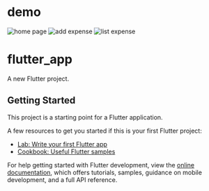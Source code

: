 # demo
![home page](https://github.com/user-attachments/assets/aaa9fb45-ceea-4cd6-9d50-96673ee0c7e7)
![add expense](https://github.com/user-attachments/assets/6a36e48e-83c5-457c-a5a4-464a44528942)
![list expense](https://github.com/user-attachments/assets/8ca18742-1184-4e95-a80c-4bfbd42d0459)





# flutter_app

A new Flutter project.

## Getting Started

This project is a starting point for a Flutter application.

A few resources to get you started if this is your first Flutter project:

- [Lab: Write your first Flutter app](https://docs.flutter.dev/get-started/codelab)
- [Cookbook: Useful Flutter samples](https://docs.flutter.dev/cookbook)

For help getting started with Flutter development, view the
[online documentation](https://docs.flutter.dev/), which offers tutorials,
samples, guidance on mobile development, and a full API reference.
